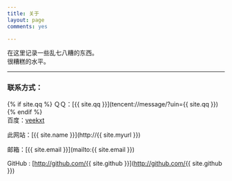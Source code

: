 ```yaml
---
title: 关于
layout: page
comments: yes

---
```

  
在这里记录一些乱七八糟的东西。  
很糟糕的水平。  

----

### 联系方式：

{% if site.qq %}
ＱＱ：[{{ site.qq }}](tencent://message/?uin={{ site.qq }})
{% endif %}  
百度：[veekxt](http://www.baidu.com/p/veekxt)

此网站：[{{ site.name }}](http://{{ site.myurl }})

邮箱：[{{ site.email }}](mailto:{{ site.email }})

GitHub : [http://github.com/{{ site.github }}](http://github.com/{{ site.github }})


